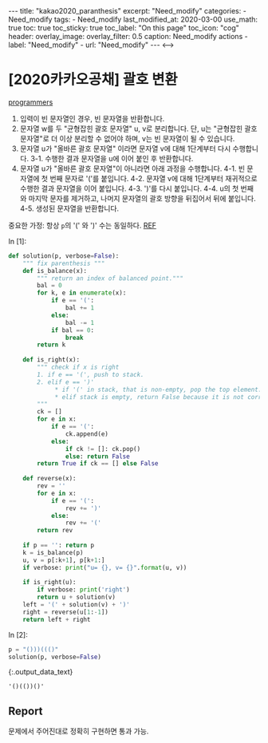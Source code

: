 <!-->
---
title: "kakao2020_paranthesis"
excerpt: "Need_modify"
categories:
 - Need_modify
tags:
 - Need_modify
last_modified_at: 2020-03-00
use_math: true
toc: true
toc_sticky: true
toc_label: "On this page"
toc_icon: "cog"
header: 
 overlay_image: 
 overlay_filter: 0.5
 caption: Need_modify
 actions
  - label: "Need_modify"
  - url: "Need_modify"
---
<-->
# [2020카카오공채] 괄호 변환

[programmers](https://programmers.co.kr/learn/courses/30/lessons/60058)

1. 입력이 빈 문자열인 경우, 빈 문자열을 반환합니다.
2. 문자열 w를 두 "균형잡힌 괄호 문자열" u, v로 분리합니다. 단, u는 "균형잡힌 괄호 문자열"로 더 이상 분리할 수 없어야 하며, v는 빈 문자열이 될 수 있습니다.
3. 문자열 u가 "올바른 괄호 문자열" 이라면 문자열 v에 대해 1단계부터 다시 수행합니다.
  3-1. 수행한 결과 문자열을 u에 이어 붙인 후 반환합니다.
4. 문자열 u가 "올바른 괄호 문자열"이 아니라면 아래 과정을 수행합니다.
  4-1. 빈 문자열에 첫 번째 문자로 '('를 붙입니다.
  4-2. 문자열 v에 대해 1단계부터 재귀적으로 수행한 결과 문자열을 이어 붙입니다.
  4-3. ')'를 다시 붙입니다.
  4-4. u의 첫 번째와 마지막 문자를 제거하고, 나머지 문자열의 괄호 방향을 뒤집어서 뒤에 붙입니다.
  4-5. 생성된 문자열을 반환합니다.

중요한 가정: 항상 `p`의 '(' 와 ')' 수는 동일하다.
[REF](https://m.post.naver.com/viewer/postView.nhn?volumeNo=26897018&memberNo=33264526)

<div class="prompt input_prompt">
In&nbsp;[1]:
</div>

<div class="input_area" markdown="1">

```python
def solution(p, verbose=False):
    """ fix parenthesis """
    def is_balance(x):
        """ return an index of balanced point."""
        bal = 0
        for k, e in enumerate(x):
            if e == '(':
                bal += 1
            else:
                bal -= 1
            if bal == 0:
                break
        return k
    
    def is_right(x):
        """ check if x is right
        1. if e == '(', push to stack.
        2. elif e == ')'
             * if '(' in stack, that is non-empty, pop the top element.
             * elif stack is empty, return False because it is not correct.
        """
        ck = []
        for e in x:
            if e == '(':
                ck.append(e)
            else:
                if ck != []: ck.pop()
                else: return False
        return True if ck == [] else False
    
    def reverse(x):
        rev = ''
        for e in x:
            if e == '(':
                rev += ')'
            else:
                rev += '('
        return rev
    
    if p == '': return p
    k = is_balance(p)
    u, v = p[:k+1], p[k+1:]
    if verbose: print("u= {}, v= {}".format(u, v))
    
    if is_right(u):
        if verbose: print('right')
        return u + solution(v)
    left = '(' + solution(v) + ')'
    right = reverse(u[1:-1])
    return left + right                
```

</div>

<div class="prompt input_prompt">
In&nbsp;[2]:
</div>

<div class="input_area" markdown="1">

```python
p = "()))((()"
solution(p, verbose=False)
```

</div>




{:.output_data_text}

```
'()(())()'
```



## Report
문제에서 주어진대로 정확히 구현하면 통과 가능.
